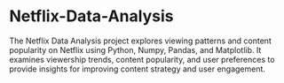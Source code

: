 # Netflix-Data-Analysis
The Netflix Data Analysis project explores viewing patterns and content popularity on Netflix using Python, Numpy, Pandas, and Matplotlib. It examines viewership trends, content popularity, and user preferences to provide insights for improving content strategy and user engagement. 
